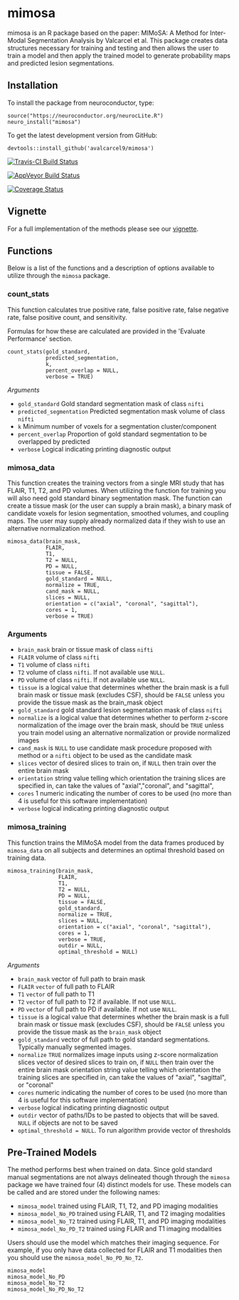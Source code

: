 # mimosa

mimosa is an R package based on the paper: MIMoSA: A Method for Inter-Modal Segmentation Analysis by Valcarcel et al. This package creates data structures necessary for training and testing and then allows the user to train a model and then apply the trained model to generate probability maps and predicted lesion segmentations.

## Installation

To install the package from neuroconductor, type:
```{r, eval = FALSE}
source("https://neuroconductor.org/neurocLite.R")
neuro_install("mimosa")
```

To get the latest development version from GitHub:

```{r, eval = FALSE}
devtools::install_github('avalcarcel9/mimosa')
```


[![Travis-CI Build Status](https://travis-ci.org/avalcarcel9/mimosa.svg?branch=master)](https://travis-ci.org/avalcarcel9/mimosa)

[![AppVeyor Build Status](https://ci.appveyor.com/api/projects/status/github/avalcarcel9/mimosa?branch=master&svg=true)](https://ci.appveyor.com/project/avalcarcel9/mimosa)

[![Coverage Status](https://img.shields.io/coveralls/muschellij2/mimosa.svg)](https://coveralls.io/r/muschellij2/mimosa?branch=master)

## Vignette

For a full implementation of the methods please see our [vignette](https://github.com/avalcarcel9/mimosa/tree/master/vignettes).

## Functions

Below is a list of the functions and a description of options available to utilize through the `mimosa` package.

### count_stats

This function calculates true positive rate, false positive rate, false negative rate, false positive count, and sensitivity.

Formulas for how these are calculated are provided in the 'Evaluate Performance' section.

```{r, eval = FALSE}
count_stats(gold_standard, 
            predicted_segmentation, 
            k, 
            percent_overlap = NULL, 
            verbose = TRUE)
```

_Arguments_

- `gold_standard` Gold standard segmentation mask of class `nifti`
- `predicted_segmentation` Predicted segmentation mask volume of class `nifti`
- `k` Minimum number of voxels for a segmentation cluster/component
- `percent_overlap` Proportion of gold standard segmentation to be overlapped by predicted
- `verbose` Logical indicating printing diagnostic output

### mimosa_data

This function creates the training vectors from a single MRI study that has FLAIR, T1, T2, and PD volumes. When utilizing the function for training you will also need gold standard binary segmentation mask. The function can create a tissue mask (or the user can supply a brain mask), a binary mask of candidate voxels for lesion segmentation, smoothed volumes, and coupling maps. The user may supply already normalized data if they wish to use an alternative normalization method.

```{r, eval = FALSE}
mimosa_data(brain_mask, 
            FLAIR, 
            T1, 
            T2 = NULL, 
            PD = NULL, 
            tissue = FALSE, 
            gold_standard = NULL, 
            normalize = TRUE, 
            cand_mask = NULL, 
            slices = NULL, 
            orientation = c("axial", "coronal", "sagittal"), 
            cores = 1, 
            verbose = TRUE)
```

### Arguments

- `brain_mask` brain or tissue mask of class `nifti`
- `FLAIR` volume of class `nifti`
- `T1` volume of class `nifti`
- `T2` volume of class `nifti`. If not available use `NULL`.
- `PD` volume of class `nifti`. If not available use `NULL`.
- `tissue` is a logical value that determines whether the brain mask is a full brain mask or tissue mask (excludes CSF), should be `FALSE` unless you provide the tissue mask as the brain_mask object
- `gold_standard` gold standard lesion segmentation mask of class `nifti`
- `normalize` is a logical value that determines whether to perform z-score normalization of the image over the brain mask, should be `TRUE` unless you train model using an alternative normalization or provide normalized images
- `cand_mask` is `NULL` to use candidate mask procedure proposed with method or a `nifti` object to be used as the candidate mask
- `slices` vector of desired slices to train on, if `NULL` then train over the entire brain mask
- `orientation` string value telling which orientation the training slices are specified in, can take the values of "axial","coronal", and "sagittal", 
- `cores` 1 numeric indicating the number of cores to be used (no more than 4 is useful for this software implementation)
- `verbose` logical indicating printing diagnostic output

### mimosa_training 

This function trains the MIMoSA model from the data frames produced by `mimosa_data` on all subjects and determines an optimal threshold based on training data.


```{r, eval = FALSE}
mimosa_training(brain_mask, 
                FLAIR, 
                T1, 
                T2 = NULL, 
                PD = NULL, 
                tissue = FALSE, 
                gold_standard, 
                normalize = TRUE, 
                slices = NULL, 
                orientation = c("axial", "coronal", "sagittal"), 
                cores = 1, 
                verbose = TRUE, 
                outdir = NULL, 
                optimal_threshold = NULL)
```

_Arguments_

- `brain_mask` vector of full path to brain mask
- `FLAIR` `vector` of full path to FLAIR
- `T1` `vector` of full path to T1
- `T2` `vector` of full path to T2 if available. If not use `NULL`.
- `PD` `vector` of full path to PD if available. If not use `NULL`.
- `tissue` is a logical value that determines whether the brain mask is a full brain mask or tissue mask (excludes CSF), should be `FALSE` unless you provide the tissue mask as the `brain_mask` object
- `gold_standard` vector of full path to gold standard segmentations. Typically manually segmented images.
- `normalize` `TRUE` normalizes image inputs using z-score normalization slices vector of desired slices to train on, if `NULL` then train over the entire brain mask orientation string value telling which orientation the training slices are specified in, can take the values of "axial", "sagittal", or "coronal"
- `cores` numeric indicating the number of cores to be used (no more than 4 is useful for this software implementation)
- `verbose` logical indicating printing diagnostic output
- `outdir` vector of paths/IDs to be pasted to objects that will be saved. `NULL` if objects are not to be saved
- `optimal_threshold = NULL`. To run algorithm provide vector of thresholds

## Pre-Trained Models

The method performs best when trained on data. Since gold standard manual segmentations are not always delineated though through the `mimosa` package we have trained four (4) distinct models for use. These models can be called and are stored under the following names:

- `mimosa_model` trained using FLAIR, T1, T2, and PD imaging modalities
- `mimosa_model_No_PD` trained using FLAIR, T1, and T2 imaging modalities
- `mimosa_model_No_T2` trained using FLAIR, T1, and PD imaging modalities
- `mimosa_model_No_PD_T2` trained using FLAIR and T1 imaging modalities

Users should use the model which matches their imaging sequence. For example, if you only have data collected for FLAIR and T1 modalities then you should use the `mimosa_model_No_PD_No_T2`.

```{r}
mimosa_model
mimosa_model_No_PD
mimosa_model_No_T2
mimosa_model_No_PD_No_T2
```


